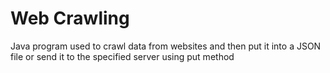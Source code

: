 # Web Crawling
Java program used to crawl data from websites and then put it into a JSON file or send it to the specified server using put method
